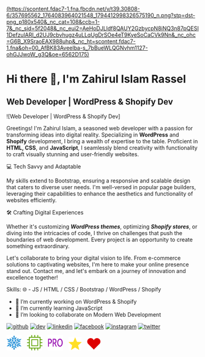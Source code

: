 [(https://scontent.fdac7-1.fna.fbcdn.net/v/t39.30808-6/357695562_1764083964021548_1794412998326575190_n.png?stp=dst-png_p180x540&_nc_cat=108&ccb=1-7&_nc_sid=5f2048&_nc_eui2=AeHoDJLldf8QAUY2GzbycpN8iNQ3n87pQESI1DefzulARI_d2UJ9cbvhugz4uLLqUgDrSOe4eT9KyeSoCaCVk9Nn&_nc_ohc=G6B_X9SraoEAX988uhp&_nc_ht=scontent.fdac7-1.fna&oh=00_AfBK83Aveelba-s_7bBueWLQGNvhm1127-ohGJJwoW_g3Q&oe=6562D175)](https://scontent.fdac7-1.fna.fbcdn.net/v/t39.30808-6/405320144_1746370655788877_4082536541560163652_n.png?stp=dst-png_s960x960&_nc_cat=111&ccb=1-7&_nc_sid=5f2048&_nc_ohc=hzCTXUId3OwAX8wRXti&_nc_ht=scontent.fdac7-1.fna&oh=00_AfAWpDbl0FZcl_pDdwqCZIAPMff0G3Zk3HndYHgd7sXwdA&oe=656335A3)

# Hi there 👋, I'm Zahirul Islam Rassel
## Web Developer | WordPress & Shopify Dev
![Web Developer | WordPress & Shopify Dev]

Greetings! I'm Zahirul Islam, a seasoned web developer with a passion for transforming ideas into digital reality. Specializing in **WordPress** and **Shopify** development, I bring a wealth of expertise to the table. Proficient in **HTML, CSS**, and **JavaScript**, I seamlessly blend creativity with functionality to craft visually stunning and user-friendly websites.

💻 Tech Savvy and Adaptable

My skills extend to Bootstrap, ensuring a responsive and scalable design that caters to diverse user needs. I'm well-versed in popular page builders, leveraging their capabilities to enhance the aesthetics and functionality of websites efficiently.

🛠️ Crafting Digital Experiences

Whether it's customizing ***WordPress themes***, optimizing ***Shopify stores***, or diving into the intricacies of code, I thrive on challenges that push the boundaries of web development. Every project is an opportunity to create something extraordinary.

Let's collaborate to bring your digital vision to life. From e-commerce solutions to captivating websites, I'm here to make your online presence stand out. Contact me, and let's embark on a journey of innovation and excellence together!

Skills: 🌐 - JS / HTML / CSS / Bootstrap / WordPress / Shopify 

- 🔭 I’m currently working on WordPress & Shopify 
- 🌱 I’m currently learning JavaScript 
- 👯 I’m looking to collaborate on Modern Web Development 


[<img src='https://cdn.jsdelivr.net/npm/simple-icons@3.0.1/icons/github.svg' alt='github' height='40'>](https://github.com/https://github.com/zir-dev)  [<img src='https://cdn.jsdelivr.net/npm/simple-icons@3.0.1/icons/hashnode.svg' alt='dev' height='40'>](https://hashnode.com/@Rassel)  [<img src='https://cdn.jsdelivr.net/npm/simple-icons@3.0.1/icons/linkedin.svg' alt='linkedin' height='40'>](https://www.linkedin.com/in/https://www.linkedin.com/in/zahirul-islam-34bb56240//)  [<img src='https://cdn.jsdelivr.net/npm/simple-icons@3.0.1/icons/facebook.svg' alt='facebook' height='40'>](https://www.facebook.com/https://www.facebook.com/profile.php?id=100012478778135)  [<img src='https://cdn.jsdelivr.net/npm/simple-icons@3.0.1/icons/instagram.svg' alt='instagram' height='40'>](https://www.instagram.com/https://www.instagram.com/byte_dreamer//)  [<img src='https://cdn.jsdelivr.net/npm/simple-icons@3.0.1/icons/twitter.svg' alt='twitter' height='40'>](https://twitter.com/https://twitter.com/zibd20)  

<a href='https://archiveprogram.github.com/'><img src='https://raw.githubusercontent.com/acervenky/animated-github-badges/master/assets/acbadge.gif' width='40' height='40'></a> <a href='https://docs.github.com/en/developers'><img src='https://raw.githubusercontent.com/acervenky/animated-github-badges/master/assets/devbadge.gif' width='40' height='40'></a> <a href='https://github.com/pricing'><img src='https://raw.githubusercontent.com/acervenky/animated-github-badges/master/assets/pro.gif' width='40' height='40'></a> <a href='https://stars.github.com/'><img src='https://raw.githubusercontent.com/acervenky/animated-github-badges/master/assets/starbadge.gif' width='35' height='35'></a> <a href='https://docs.github.com/en/github/supporting-the-open-source-community-with-github-sponsors'><img src='https://raw.githubusercontent.com/acervenky/animated-github-badges/master/assets/sponsorbadge.gif' width='35' height='35'></a> 


